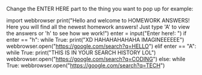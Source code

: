 Change the ENTER HERE part to the thing you want to pop up for example:

import webbrowser
print("Hello and welcome to HOMEWORK ANSWERS! Here you will find all the newest homework answers! Just type 'A' to view the answers or 'h' to see how we work!")
enter = input("Enter here!: ")
if enter == "h":
    while True:
        print("XD HAHAHAHAHAHA IMAGINEEEEEE")
        webbrowser.open("https://google.com/search?q=HELLO")
elif enter == "A":
    while True:
        print("THIS IS IN YOUR SEARCH HISTORY LOL")
        webbrowser.open("https://google.com/search?q=CODING")
else:
    while True:
        webbrowser.open("https://google.com/search?q=TECH")



